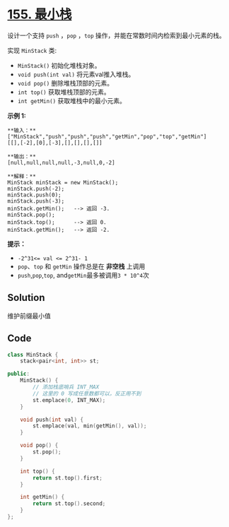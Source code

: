 # [155. 最小栈](https://leetcode.cn/problems/min-stack/description/?envType=study-plan-v2&envId=top-100-liked)

设计一个支持 `push` ，`pop` ，`top` 操作，并能在常数时间内检索到最小元素的栈。

实现 `MinStack` 类:

- `MinStack()` 初始化堆栈对象。
- `void push(int val)` 将元素val推入堆栈。
- `void pop()` 删除堆栈顶部的元素。
- `int top()` 获取堆栈顶部的元素。
- `int getMin()` 获取堆栈中的最小元素。

**示例 1:** 

```
**输入：** 
["MinStack","push","push","push","getMin","pop","top","getMin"]
[[],[-2],[0],[-3],[],[],[],[]]

**输出：** 
[null,null,null,null,-3,null,0,-2]

**解释：** 
MinStack minStack = new MinStack();
minStack.push(-2);
minStack.push(0);
minStack.push(-3);
minStack.getMin();   --> 返回 -3.
minStack.pop();
minStack.top();      --> 返回 0.
minStack.getMin();   --> 返回 -2.
```

**提示：** 

- `-2^31<= val <= 2^31- 1`
- `pop`、`top` 和 `getMin` 操作总是在 **非空栈**  上调用
- `push`,`pop`,`top`, and`getMin`最多被调用`3 * 10^4`次

## Solution

维护前缀最小值

## Code

```c++
class MinStack {
    stack<pair<int, int>> st;

public:
    MinStack() {
        // 添加栈底哨兵 INT_MAX
        // 这里的 0 写成任意数都可以，反正用不到
        st.emplace(0, INT_MAX);
    }

    void push(int val) {
        st.emplace(val, min(getMin(), val)); 
    }

    void pop() {
        st.pop();
    }

    int top() {
        return st.top().first;
    }

    int getMin() {
        return st.top().second;
    }
};

```


